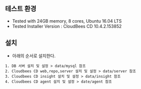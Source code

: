 ## 테스트 환경
 
- Tested with 24GB memory, 8 cores,  Ubuntu 16.04 LTS 
- Tested Installer Version : CloudBees CD 10.4.2.153852 

## 설치

- 아래의 순서로 설치한다.

```
1. DB 서버 설치 및 설정 > data/mysql 참조
2. Cloudbees CD web,repo,server 설치 및 설정 > data/server 참조
3. Cloudbees CD insight 설치 및 설정 > data/insight 참조
4. Cloudbees CD agent 설치 및 설정 > date/agent 참조
```
